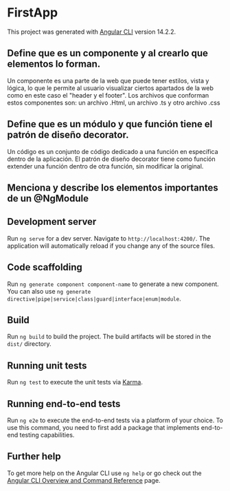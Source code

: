 # FirstApp

This project was generated with [Angular CLI](https://github.com/angular/angular-cli) version 14.2.2.

## Define que es un componente y al crearlo que elementos lo forman.

Un componente es una parte de la web que puede tener estilos, vista y lógica, lo que le permite al usuario visualizar ciertos apartados de la web como en este caso el "header y el footer". 
Los archivos que conforman estos componentes son: un archivo .Html, un archivo .ts y otro archivo .css

## Define que es un módulo y que función tiene el patrón de diseño decorator.

Un código es un conjunto de código dedicado a una función en específica dentro de la aplicación.
El patrón de diseño decorator tiene como función extender una función dentro de otra función, sin modificar la original.

## Menciona y describe los elementos importantes de un @NgModule



## Development server

Run `ng serve` for a dev server. Navigate to `http://localhost:4200/`. The application will automatically reload if you change any of the source files.

## Code scaffolding

Run `ng generate component component-name` to generate a new component. You can also use `ng generate directive|pipe|service|class|guard|interface|enum|module`.

## Build

Run `ng build` to build the project. The build artifacts will be stored in the `dist/` directory.

## Running unit tests

Run `ng test` to execute the unit tests via [Karma](https://karma-runner.github.io).

## Running end-to-end tests

Run `ng e2e` to execute the end-to-end tests via a platform of your choice. To use this command, you need to first add a package that implements end-to-end testing capabilities.

## Further help

To get more help on the Angular CLI use `ng help` or go check out the [Angular CLI Overview and Command Reference](https://angular.io/cli) page.
